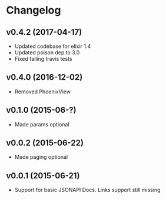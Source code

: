 # Changelog

## v0.4.2 (2017-04-17)
* Updated codebase for elixir 1.4
* Updated poison dep to 3.0
* Fixed failing travis tests

## v0.4.0 (2016-12-02)
* Removed PhoenixView


## v0.1.0 (2015-06-?)

* Made params optional

## v0.0.2 (2015-06-22)

* Made paging optional

## v0.0.1 (2015-06-21)

* Support for basic JSONAPI Docs. Links support still missing
